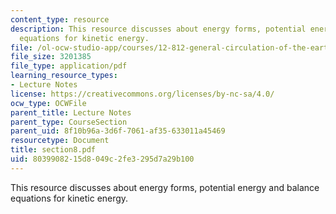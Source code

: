 ```yaml
---
content_type: resource
description: This resource discusses about energy forms, potential energy and balance
  equations for kinetic energy.
file: /ol-ocw-studio-app/courses/12-812-general-circulation-of-the-earths-atmosphere-fall-2005/8039908215d8049c2fe3295d7a29b100_section8.pdf
file_size: 3201385
file_type: application/pdf
learning_resource_types:
- Lecture Notes
license: https://creativecommons.org/licenses/by-nc-sa/4.0/
ocw_type: OCWFile
parent_title: Lecture Notes
parent_type: CourseSection
parent_uid: 8f10b96a-3d6f-7061-af35-633011a45469
resourcetype: Document
title: section8.pdf
uid: 80399082-15d8-049c-2fe3-295d7a29b100
---
```

This resource discusses about energy forms, potential energy and balance equations for kinetic energy.